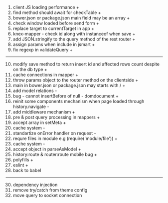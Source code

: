 1. client JS loading performance +
2. find method should await for checkTable +
3. bower.json or package.json main field may be an array +
4. check window loaded before send form +
5. replace target to currentTarget in app +
6. knex-mapper - check id along with instanceof when save +
7. add JSON.stringify to the query method of the rest router +
8. assign params when include in jsmart +
9. fix regexp in validateQuery +
----------------------------------------------
10. modify save method to return insert id and affected rows count despite 
    on the db type +
11. cache connections in mapper +
12. throw params object to the router method on the clientside +
13. main in bower.json or package.json may starts with / +
14. add model relations -
15. bug - cannot insertBefore of null - domdocument +
16. reinit some components mechanism when page loaded through history.navigate -
17. add middleware mechanism +
18. pre & post query processing in mappers +
19. accept array in setMeta +
20. cache system -
22. standartize onError handler on request -
23. requre files in module e.g (require('module/file')) +
24. cache system -
25. accept object in parseAsModel +
26. history:route & router:route mobile bug +
27. polyfills +
28. eslint +
29. back to babel
-----------------------------------------------
30. dependency injection
31. remove try/catch from theme config
32. move query to socket connection
